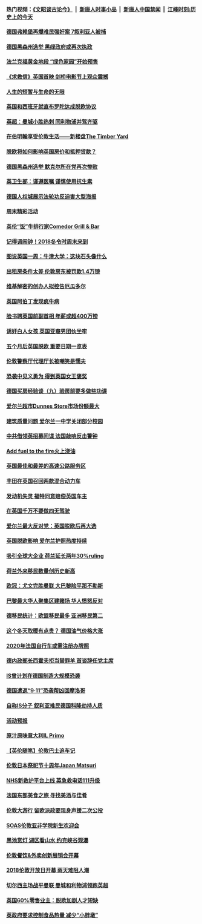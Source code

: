 #### 热门视频：[《文昭谈古论今》](https://github.com/gfw-breaker/wenzhao/blob/master/README.md?t=10311833) &nbsp;|&nbsp; [新唐人时事小品](https://github.com/gfw-breaker/ntdtv-comedy/blob/master/README.md?t=10311833) &nbsp;|&nbsp; [新唐人中国禁闻](https://github.com/gfw-breaker/ntdtv-news/blob/master/README.md?t=10311833) &nbsp;|&nbsp; [江峰时刻:历史上的今天](https://github.com/gfw-breaker/today-in-history/blob/master/README.md?t=10311833) 

#### [德国弗赖堡再爆难民强奸案 7叙利亚人被捕](../pages/nsc974/n10820972.md?t=10311833) 

#### [德国黑森州选举 黑绿政府或再次执政](../pages/nsc974/n10820914.md?t=10311833) 

#### [法兰克福黄金地段 “绿色家园”开始预售](../pages/nsc974/n10820548.md?t=10311833) 

#### [《求救信》英国首映 剑桥电影节上观众震撼](../pages/nsc974/n10818392.md?t=10311833) 

#### [人生的短暂与生命的无限](../pages/nsc974/n10818124.md?t=10311833) 

#### [英国和西班牙就直布罗陀达成脱欧协议](../pages/nsc974/n10818119.md?t=10311833) 

#### [英超：曼城小胜热刺 同利物浦并驾齐驱](../pages/nsc974/n10817243.md?t=10311833) 

#### [在伯明翰享受伦敦生活——新楼盘The Timber Yard](../pages/nsc974/n10816517.md?t=10311833) 

#### [脱欧将如何影响英国房价和抵押贷款？](../pages/nsc974/n10816491.md?t=10311833) 

#### [德国黑森州选举 默克尔所在党再次惨败](../pages/nsc974/n10814355.md?t=10311833) 

#### [英卫生部：谨遵医嘱 谨慎使用抗生素](../pages/nsc974/n10814251.md?t=10311833) 

#### [德国人权城展示法轮功反迫害大型海报](../pages/nsc974/n10813515.md?t=10311833) 

#### [周末精彩活动](../pages/nsc974/n10813060.md?t=10311833) 

#### [英伦“饭”牛排行家Comedor Grill & Bar](../pages/nsc974/n10813052.md?t=10311833) 

#### [记得调闹钟！2018冬令时周末来到](../pages/nsc974/n10813042.md?t=10311833) 

#### [图说英国一周：牛津大学：这块石头像什么](../pages/nsc974/n10813028.md?t=10311833) 

#### [出租房条件太差 伦敦房东被罚款1.4万镑](../pages/nsc974/n10813024.md?t=10311833) 

#### [维基解密的创办人拟控告厄瓜多尔](../pages/nsc974/n10813022.md?t=10311833) 

#### [英国阿伯丁发现疯牛病](../pages/nsc974/n10813015.md?t=10311833) 

#### [脸书聘英国前副首相 年薪或超400万镑](../pages/nsc974/n10813003.md?t=10311833) 

#### [诱奸白人女孩 英国亚裔男团伙坐牢](../pages/nsc974/n10812999.md?t=10311833) 

#### [五个月后英国脱欧 重要日期一览表](../pages/nsc974/n10812997.md?t=10311833) 

#### [伦敦警察厅代理厅长被嘲笑是懦夫](../pages/nsc974/n10812994.md?t=10311833) 

#### [恐袭中见义勇为 得到英国女王褒奖](../pages/nsc974/n10812990.md?t=10311833) 

#### [德国买房经验谈（九）验房前要多做些功课](../pages/nsc974/n10810647.md?t=10311833) 

#### [爱尔兰超市Dunnes Store市场份额最大](../pages/nsc974/n10810621.md?t=10311833) 

#### [建筑质量问题 爱尔兰一中学关闭部分校园](../pages/nsc974/n10810599.md?t=10311833) 

#### [中共借领英招募间谍 法国敲响反击警钟](../pages/nsc974/n10808700.md?t=10311833) 

#### [Add fuel to the fire火上浇油](../pages/nsc974/n10808877.md?t=10311833) 

#### [英国最佳和最差的高速公路服务区](../pages/nsc974/n10808870.md?t=10311833) 

#### [丰田在英国召回两款混合动力车](../pages/nsc974/n10808859.md?t=10311833) 

#### [发动机失灵 福特同意赔偿英国车主](../pages/nsc974/n10808842.md?t=10311833) 

#### [在英国千万不要做四无驾驶](../pages/nsc974/n10808828.md?t=10311833) 

#### [爱尔兰最大反对党：英国脱欧后再大选](../pages/nsc974/n10808028.md?t=10311833) 

#### [英国脱欧影响 爱尔兰护照热度持续](../pages/nsc974/n10808001.md?t=10311833) 

#### [吸引全球大企业 荷兰延长两年30%ruling](../pages/nsc974/n10807940.md?t=10311833) 

#### [荷兰外来移民数量创历史新高](../pages/nsc974/n10807850.md?t=10311833) 

#### [欧冠：尤文完胜曼联 大巴黎险平那不勒斯](../pages/nsc974/n10806938.md?t=10311833) 

#### [巴黎最大华人聚集区建赌场 华人愤怒反对](../pages/nsc974/n10805445.md?t=10311833) 

#### [德移民统计：欧盟移民最多 亚洲移民第二](../pages/nsc974/n10805377.md?t=10311833) 

#### [这个冬天取暖有点贵？ 德国油气价格大涨](../pages/nsc974/n10805323.md?t=10311833) 

#### [2020年法国自行车或需注册办牌照](../pages/nsc974/n10805517.md?t=10311833) 

#### [德内政部长西霍夫拒当替罪羊 首谈辞任党主席](../pages/nsc974/n10805185.md?t=10311833) 

#### [IS曾计划在德国制造大规模恐袭](../pages/nsc974/n10803787.md?t=10311833) 

#### [德国遣返“9·11”恐袭帮凶回摩洛哥](../pages/nsc974/n10803883.md?t=10311833) 

#### [自称IS分子 叙利亚难民德国科隆劫持人质](../pages/nsc974/n10803842.md?t=10311833) 

#### [活动预报](../pages/nsc974/n10803032.md?t=10311833) 

#### [原汁原味意大利IL Primo](../pages/nsc974/n10802970.md?t=10311833) 

#### [【英伦随笔】伦敦巴士追车记](../pages/nsc974/n10802956.md?t=10311833) 

#### [伦敦日本祭祀节十周年Japan Matsuri](../pages/nsc974/n10802926.md?t=10311833) 

#### [NHS新救护平台上线 英急救电话111升级](../pages/nsc974/n10802902.md?t=10311833) 

#### [法国东部美食之旅 寻找美酒与佳肴](../pages/nsc974/n10801640.md?t=10311833) 

#### [伦敦大游行 留欧派政要现身声援二次公投](../pages/nsc974/n10801279.md?t=10311833) 

#### [SOAS伦敦亚非学院新生欢迎会](../pages/nsc974/n10800385.md?t=10311833) 

#### [黑池赏灯 湖区看山水 约克峡谷观瀑](../pages/nsc974/n10800379.md?t=10311833) 

#### [伦敦餐饮&外卖创新展销会开幕](../pages/nsc974/n10800370.md?t=10311833) 

#### [2018伦敦开放日开幕 雨天难阻人潮](../pages/nsc974/n10800357.md?t=10311833) 

#### [切尔西主场战平曼联 曼城和利物浦领跑英超](../pages/nsc974/n10799387.md?t=10311833) 

#### [英国60%零售业主：脱欧加剧人才短缺](../pages/nsc974/n10798814.md?t=10311833) 

#### [英政府要求控制食品热量 减少“小胖墩”](../pages/nsc974/n10798915.md?t=10311833) 


